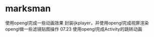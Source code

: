 # marksman
使用opengl完成一些动画效果
封装ijkplayer，并使用opengl完成视屏渲染
opengl做一些滤镜贴图操作
07.23 使用opengl完成Activity的跳转动画
